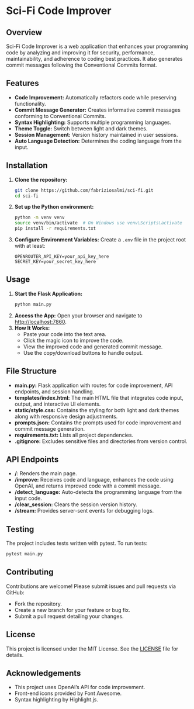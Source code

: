 # Sci-Fi Code Improver

## Overview
Sci-Fi Code Improver is a web application that enhances your programming code by analyzing and improving it for security, performance, maintainability, and adherence to coding best practices. It also generates commit messages following the Conventional Commits format.

## Features
- **Code Improvement:** Automatically refactors code while preserving functionality.
- **Commit Message Generator:** Creates informative commit messages conforming to Conventional Commits.
- **Syntax Highlighting:** Supports multiple programming languages.
- **Theme Toggle:** Switch between light and dark themes.
- **Session Management:** Version history maintained in user sessions.
- **Auto Language Detection:** Determines the coding language from the input.

## Installation
1. **Clone the repository:**
   ```bash
   git clone https://github.com/fabriziosalmi/sci-fi.git
   cd sci-fi
   ```
2. **Set up the Python environment:**
   ```bash
   python -m venv venv
   source venv/bin/activate  # On Windows use venv\Scripts\activate
   pip install -r requirements.txt
   ```
3. **Configure Environment Variables:**
   Create a `.env` file in the project root with at least:
   ```
   OPENROUTER_API_KEY=your_api_key_here
   SECRET_KEY=your_secret_key_here
   ```

## Usage
1. **Start the Flask Application:**
   ```bash
   python main.py
   ```
2. **Access the App:**
   Open your browser and navigate to [http://localhost:7860](http://localhost:7860).
3. **How It Works:**
   - Paste your code into the text area.
   - Click the magic icon to improve the code.
   - View the improved code and generated commit message.
   - Use the copy/download buttons to handle output.

## File Structure
- **main.py:** Flask application with routes for code improvement, API endpoints, and session handling.
- **templates/index.html:** The main HTML file that integrates code input, output, and interactive UI elements.
- **static/style.css:** Contains the styling for both light and dark themes along with responsive design adjustments.
- **prompts.json:** Contains the prompts used for code improvement and commit message generation.
- **requirements.txt:** Lists all project dependencies.
- **.gitignore:** Excludes sensitive files and directories from version control.

## API Endpoints
- **/**: Renders the main page.
- **/improve:** Receives code and language, enhances the code using OpenAI, and returns improved code with a commit message.
- **/detect_language:** Auto-detects the programming language from the input code.
- **/clear_session:** Clears the session version history.
- **/stream:** Provides server-sent events for debugging logs.

## Testing
The project includes tests written with pytest. To run tests:
```bash
pytest main.py
```

## Contributing
Contributions are welcome! Please submit issues and pull requests via GitHub:
- Fork the repository.
- Create a new branch for your feature or bug fix.
- Submit a pull request detailing your changes.

## License
This project is licensed under the MIT License. See the [LICENSE](./LICENSE) file for details.

## Acknowledgements
- This project uses OpenAI’s API for code improvement.
- Front-end icons provided by Font Awesome.
- Syntax highlighting by Highlight.js.
